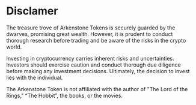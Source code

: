 # Disclamer

The treasure trove of Arkenstone Tokens is securely guarded by the dwarves, promising great wealth. However, it is prudent to conduct thorough research before trading and be aware of the risks in the crypto world.

Investing in cryptocurrency carries inherent risks and uncertainties. Investors should exercise caution and conduct thorough due diligence before making any investment decisions. Ultimately, the decision to invest lies with the individual.

The Arkenstone Token is not affiliated with the author of "The Lord of the Rings," “The Hobbit”, the books, or the movies.
